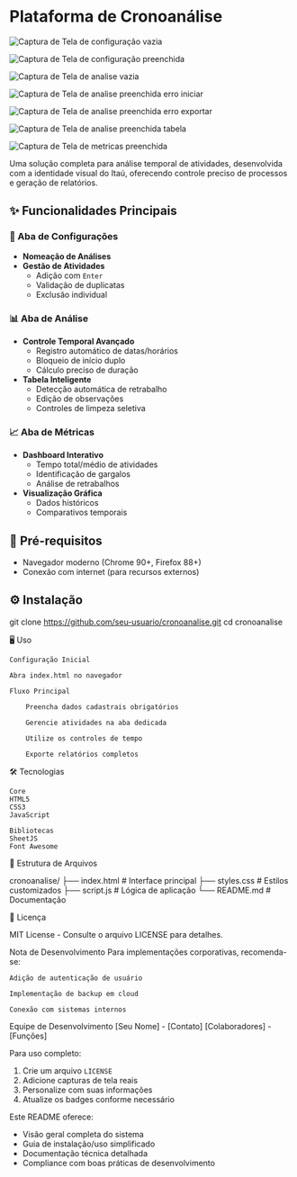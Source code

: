 # Plataforma de Cronoanálise 

![Captura de Tela de configuração vazia](https://i.imgur.com/RuqrBlY.png)

![Captura de Tela de configuração preenchida](https://i.imgur.com/RuqrBlY.png)

![Captura de Tela de analise vazia](https://i.imgur.com/NoEleVY.png)

![Captura de Tela de analise preenchida erro iniciar](https://i.imgur.com/S5g7R7a.png)

![Captura de Tela de analise preenchida erro exportar](https://i.imgur.com/sCtOVQL.png)

![Captura de Tela de analise preenchida tabela](https://i.imgur.com/Kt5kOpF.png)

![Captura de Tela de metricas preenchida](https://i.imgur.com/yag26qc.png)

Uma solução completa para análise temporal de atividades, desenvolvida com a identidade visual do Itaú, oferecendo controle preciso de processos e geração de relatórios.

## ✨ Funcionalidades Principais

### 🔧 Aba de Configurações
- **Nomeação de Análises**
- **Gestão de Atividades**
  - Adição com `Enter`
  - Validação de duplicatas
  - Exclusão individual

### 📊 Aba de Análise
- **Controle Temporal Avançado**
  - Registro automático de datas/horários
  - Bloqueio de início duplo
  - Cálculo preciso de duração
- **Tabela Inteligente**
  - Detecção automática de retrabalho
  - Edição de observações
  - Controles de limpeza seletiva

### 📈 Aba de Métricas
- **Dashboard Interativo**
  - Tempo total/médio de atividades
  - Identificação de gargalos
  - Análise de retrabalhos
- **Visualização Gráfica**
  - Dados históricos
  - Comparativos temporais

## 🚀 Pré-requisitos

- Navegador moderno (Chrome 90+, Firefox 88+)
- Conexão com internet (para recursos externos)

## ⚙️ Instalação

git clone https://github.com/seu-usuario/cronoanalise.git
cd cronoanalise

🖥️ Uso

    Configuração Inicial
    
    Abra index.html no navegador

    Fluxo Principal

        Preencha dados cadastrais obrigatórios

        Gerencie atividades na aba dedicada

        Utilize os controles de tempo

        Exporte relatórios completos

🛠️ Tecnologias

    Core
    HTML5
    CSS3
    JavaScript

    Bibliotecas
    SheetJS
    Font Awesome

📂 Estrutura de Arquivos

cronoanalise/
├── index.html          # Interface principal
├── styles.css         # Estilos customizados
├── script.js          # Lógica de aplicação
└── README.md          # Documentação

📜 Licença

MIT License - Consulte o arquivo LICENSE para detalhes.

Nota de Desenvolvimento
Para implementações corporativas, recomenda-se:

    Adição de autenticação de usuário

    Implementação de backup em cloud

    Conexão com sistemas internos

Equipe de Desenvolvimento
[Seu Nome] - [Contato]
[Colaboradores] - [Funções]


Para uso completo:
1. Crie um arquivo `LICENSE`
2. Adicione capturas de tela reais
3. Personalize com suas informações
4. Atualize os badges conforme necessário

Este README oferece:
- Visão geral completa do sistema
- Guia de instalação/uso simplificado
- Documentação técnica detalhada
- Compliance com boas práticas de desenvolvimento
